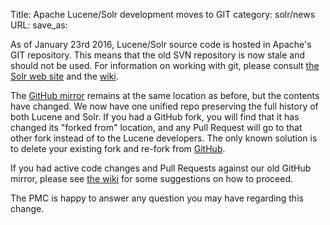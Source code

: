 Title: Apache Lucene/Solr development moves to GIT
category: solr/news
URL: 
save_as: 

As of January 23rd 2016, Lucene/Solr source code is hosted in Apache's GIT repository.
This means that the old SVN repository is now stale and should not be used.
For information on working with git, please consult
[the Solr web site](https://solr.apache.org/resources.html#solr-version-control)
and the [wiki](https://wiki.apache.org/solr/Git%20commit%20process).

The [GitHub mirror](https://github.com/apache/lucene-solr/) remains at
the same location as before, but the contents have changed. We now have
one unified repo preserving the full history of both Lucene and Solr.
If you had a GitHub fork, you will find
that it has changed its "forked from" location, and any Pull Request will go to
that other fork instead of to the Lucene developers. The only known solution is to
delete your existing fork and re-fork from [GitHub](https://github.com/apache/lucene-solr/).

If you had active code changes and Pull Requests against our old GitHub mirror,
please see [the wiki](https://cwiki.apache.org/confluence/display/solr/HowToContribute#Working_with_GitHub)
for some suggestions on how to proceed.

The PMC is happy to answer any question you may have regarding this change.

